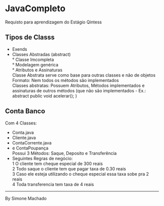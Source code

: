 # JavaCompleto
Requisto para aprendizagem do Estágio Qintess

## Tipos de Classs 
- Exends 
- Classes Abstradas (abstract) </br>
° Classe Imcompleta </br>
° Modelagem genérica </br>
° Atributos e Assinaturas </br>
Classe Abstrata serve como base para outras classes e não de objetos </br>
Formato: Nem todos os métodos são implementados </br>
Classes abstratas: Possuem Atributos, Métodos implementados e assinaturas de outros métodos (que não são implementados - Ex.: abstract public void acelerar();  ) </br>

## Conta Banco
Com 4 Classes: </br>
- Conta.java
- Cliente.java
- ContaCorrente.java 
- e ContaPoupança </br>
Possui 3 Métodos: Saque, Deposito e Transferência </br>
- Seguintes Regras de negócio:  </br>
1 O cliente tem cheque especial de 300 reais </br>
2 Todo saque o cliente tem que pagar taxa de 0.30 reais </br>
3 Caso ele esteja utilizando o cheque especial essa taxa sobe pra 2 reais </br>
4 Toda transferencia tem taxa de 4 reais </br>

-----------------------------
By Simone Machado
